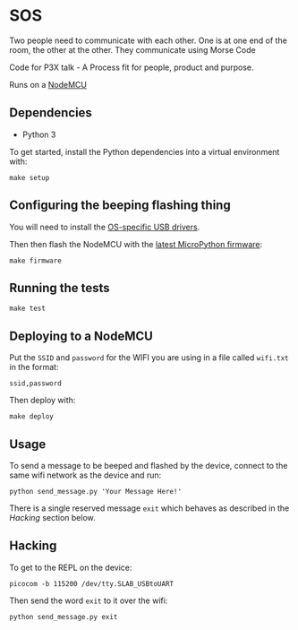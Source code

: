 # SOS

Two people need to communicate with each other.  One is at one end of the room, the other at the other.  They communicate using Morse Code

Code for P3X talk - A Process fit for people, product and purpose.

Runs on a [NodeMCU](http://nodemcu.com/index_en.html)

## Dependencies

* Python 3

To get started, install the Python dependencies into a virtual environment with:

	make setup

## Configuring the beeping flashing thing

You will need to install the [OS-specific USB drivers](https://www.silabs.com/products/development-tools/software/usb-to-uart-bridge-vcp-drivers).

Then then flash the NodeMCU with the [latest MicroPython firmware](https://docs.micropython.org/en/latest/esp8266/esp8266/tutorial/intro.html#getting-the-firmware):

	make firmware

## Running the tests

	make test

## Deploying to a NodeMCU

Put the `SSID` and `password` for the WIFI you are using in a file called `wifi.txt` in the format:

	ssid,password

Then deploy with:

	make deploy 

## Usage

To send a message to be beeped and flashed by the device, connect to the same wifi network as the device and run:

	python send_message.py 'Your Message Here!'

There is a single reserved message `exit` which behaves as described in the *Hacking* section below.

## Hacking

To get to the REPL on the device:

	picocom -b 115200 /dev/tty.SLAB_USBtoUART

Then send the word `exit` to it over the wifi:

	python send_message.py exit
